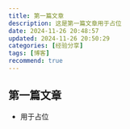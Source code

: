 ```yaml
---
title: 第一篇文章
description: 这是第一篇文章用于占位
date: 2024-11-26 20:48:57
updated: 2024-11-26 20:50:29
categories: [经验分享]
tags: [博客]
recommend: true
---
```


## 第一篇文章

- 用于占位
